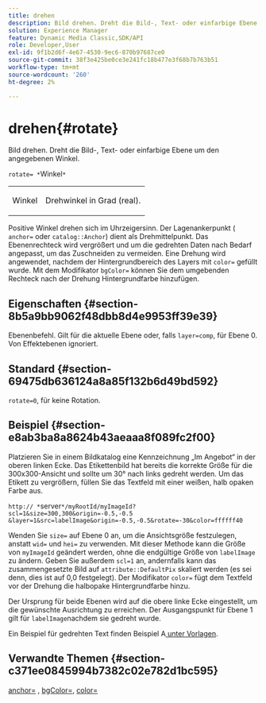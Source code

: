 ```yaml
---
title: drehen
description: Bild drehen. Dreht die Bild-, Text- oder einfarbige Ebene um den angegebenen Winkel.
solution: Experience Manager
feature: Dynamic Media Classic,SDK/API
role: Developer,User
exl-id: 9f1b2d6f-4e67-4530-9ec6-870b97687ce0
source-git-commit: 38f3e425be0ce3e241fc18b477e3f68b7b763b51
workflow-type: tm+mt
source-wordcount: '260'
ht-degree: 2%

---
```


# drehen{#rotate}

Bild drehen. Dreht die Bild-, Text- oder einfarbige Ebene um den angegebenen Winkel.

`rotate= *`Winkel`*`

<table id="simpletable_5531ED4C2099411DB404657E12B05314"> 
 <tr class="strow"> 
  <td class="stentry"> <p><span class="varname"> Winkel</span> </p> </td> 
  <td class="stentry"> <p>Drehwinkel in Grad (real). </p></td> 
 </tr> 
</table>

Positive Winkel drehen sich im Uhrzeigersinn. Der Lagenankerpunkt ( `anchor=` oder `catalog::Anchor`) dient als Drehmittelpunkt. Das Ebenenrechteck wird vergrößert und um die gedrehten Daten nach Bedarf angepasst, um das Zuschneiden zu vermeiden. Eine Drehung wird angewendet, nachdem der Hintergrundbereich des Layers mit `color=` gefüllt wurde. Mit dem Modifikator `bgColor=` können Sie dem umgebenden Rechteck nach der Drehung Hintergrundfarbe hinzufügen.

## Eigenschaften {#section-8b5a9bb9062f48dbb8d4e9953ff39e39}

Ebenenbefehl. Gilt für die aktuelle Ebene oder, falls `layer=comp`, für Ebene 0. Von Effektebenen ignoriert.

## Standard {#section-69475db636124a8a85f132b6d49bd592}

`rotate=0`, für keine Rotation.

## Beispiel {#section-e8ab3ba8a8624b43aeaaa8f089fc2f00}

Platzieren Sie in einem Bildkatalog eine Kennzeichnung „Im Angebot“ in der oberen linken Ecke. Das Etikettenbild hat bereits die korrekte Größe für die 300x300-Ansicht und sollte um 30° nach links gedreht werden. Um das Etikett zu vergrößern, füllen Sie das Textfeld mit einer weißen, halb opaken Farbe aus.

`http:// *`server`*/myRootId/myImageId?scl=1&size=300,300&origin=-0.5,-0.5 &layer=1&src=labelImage&origin=-0.5,-0.5&rotate=-30&color=ffffff40`

Wenden Sie `size=` auf Ebene 0 an, um die Ansichtsgröße festzulegen, anstatt `wid=` und `hei=` zu verwenden. Mit dieser Methode kann die Größe von `myImageId` geändert werden, ohne die endgültige Größe von `labelImage` zu ändern. Geben Sie außerdem `scl=1` an, andernfalls kann das zusammengesetzte Bild auf `attribute::DefaultPix` skaliert werden (es sei denn, dies ist auf 0,0 festgelegt). Der Modifikator `color=` fügt dem Textfeld vor der Drehung die halbopake Hintergrundfarbe hinzu.

Der Ursprung für beide Ebenen wird auf die obere linke Ecke eingestellt, um die gewünschte Ausrichtung zu erreichen. Der Ausgangspunkt für Ebene 1 gilt für `labelImage`nachdem sie gedreht wurde.

Ein Beispiel für gedrehten Text finden [](../../../../../is-api/http-ref/image-serving-api-ref/c-http-protocol-reference/c-templates/r-example-a.md#reference-c78ea82e8a1646738e764fa6685dfbac)Beispiel A[ unter Vorlagen](../../../../../is-api/http-ref/image-serving-api-ref/c-http-protocol-reference/c-templates/c-templates.md#concept-3cd2d2adae0e41b2979b9640244d4d3e).

## Verwandte Themen {#section-c371ee0845994b7382c02e782d1bc595}

[anchor=](../../../../../is-api/http-ref/image-serving-api-ref/c-http-protocol-reference/c-command-reference/r-anchor.md#reference-6661e548ab284b82828d8d94c8ddeb7c) , [bgColor=](../../../../../is-api/http-ref/image-serving-api-ref/c-http-protocol-reference/c-command-reference/r-bgcolor.md#reference-441371ba4ef54fe781887c5ae448f6ab), [color=](/help/aem-is-ir-api/is-api/http-ref/image-serving-api-ref/c-http-protocol-reference/c-data-types/r-is-http-color.md)
